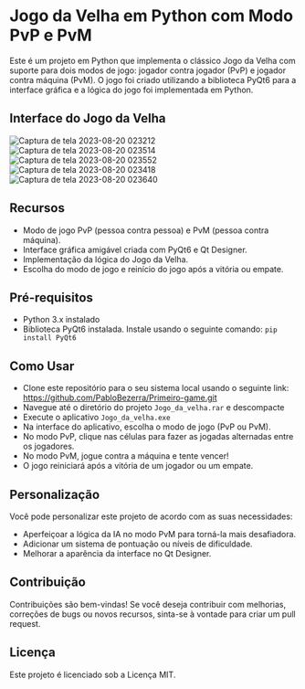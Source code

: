 # Jogo da Velha em Python com Modo PvP e PvM
Este é um projeto em Python que implementa o clássico Jogo da Velha com suporte para dois modos de jogo: jogador contra jogador (PvP) e jogador contra máquina (PvM). O jogo foi criado utilizando a biblioteca PyQt6 para a interface gráfica e a lógica do jogo foi implementada em Python.

## Interface do Jogo da Velha
![Captura de tela 2023-08-20 023212](https://github.com/PabloBezerra/Primeiro-game/assets/133273609/5c34891a-01f7-46a8-ae43-8cbaf46e9e8d)
![Captura de tela 2023-08-20 023514](https://github.com/PabloBezerra/Primeiro-game/assets/133273609/9594712a-2979-40b4-9aaa-7ece8cac15f6)
![Captura de tela 2023-08-20 023552](https://github.com/PabloBezerra/Primeiro-game/assets/133273609/f57deb2b-4e51-4ae2-b3f3-cd532c1e98fa)
![Captura de tela 2023-08-20 023418](https://github.com/PabloBezerra/Primeiro-game/assets/133273609/004a5fc8-e1f1-4644-89f3-5f111b3b0a36)
![Captura de tela 2023-08-20 023640](https://github.com/PabloBezerra/Primeiro-game/assets/133273609/9c602e68-70b9-4cd9-bccb-5ee7a5a3bdae)


## Recursos
- Modo de jogo PvP (pessoa contra pessoa) e PvM (pessoa contra máquina).
- Interface gráfica amigável criada com PyQt6 e Qt Designer.
- Implementação da lógica do Jogo da Velha.
- Escolha do modo de jogo e reinício do jogo após a vitória ou empate.

## Pré-requisitos
- Python 3.x instalado
- Biblioteca PyQt6 instalada. Instale usando o seguinte comando:
`pip install PyQt6`

## Como Usar
- Clone este repositório para o seu sistema local usando o seguinte link:
https://github.com/PabloBezerra/Primeiro-game.git
- Navegue até o diretório do projeto `Jogo_da_velha.rar` e descompacte 
- Execute o aplicativo `Jogo_da_velha.exe`
- Na interface do aplicativo, escolha o modo de jogo (PvP ou PvM).
- No modo PvP, clique nas células para fazer as jogadas alternadas entre os jogadores.
- No modo PvM, jogue contra a máquina e tente vencer!
- O jogo reiniciará após a vitória de um jogador ou um empate.

## Personalização
Você pode personalizar este projeto de acordo com as suas necessidades:
- Aperfeiçoar a lógica da IA no modo PvM para torná-la mais desafiadora.
- Adicionar um sistema de pontuação ou níveis de dificuldade.
- Melhorar a aparência da interface no Qt Designer.

## Contribuição
Contribuições são bem-vindas! Se você deseja contribuir com melhorias, correções de bugs ou novos recursos, sinta-se à vontade para criar um pull request.

## Licença
Este projeto é licenciado sob a Licença MIT.
